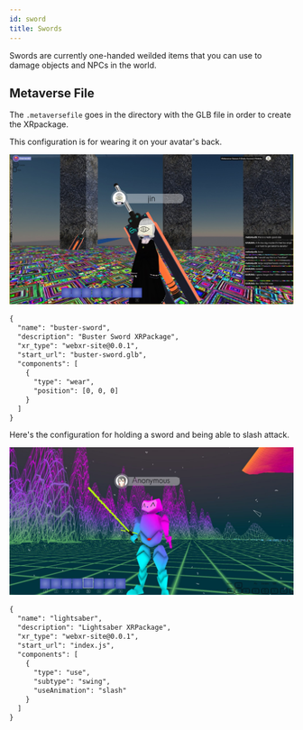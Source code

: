 ```yaml
---
id: sword 
title: Swords
---
```


Swords are currently one-handed weilded items that you can use to damage objects and NPCs in the world.


## Metaverse File

The `.metaversefile` goes in the directory with the GLB file in order to create the XRpackage.

This configuration is for wearing it on your avatar's back.

![](/img/sword.jpg)


```
{
  "name": "buster-sword",
  "description": "Buster Sword XRPackage",
  "xr_type": "webxr-site@0.0.1",
  "start_url": "buster-sword.glb",
  "components": [
    {
      "type": "wear",
      "position": [0, 0, 0]
    }
  ]
}
```

Here's the configuration for holding a sword and being able to slash attack.

![](/img/sword2.jpg)

```
{
  "name": "lightsaber",
  "description": "Lightsaber XRPackage",
  "xr_type": "webxr-site@0.0.1",
  "start_url": "index.js",
  "components": [
    {
      "type": "use",
      "subtype": "swing",
      "useAnimation": "slash"
    }
  ]
}
```